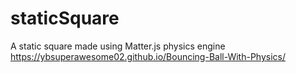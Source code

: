 # staticSquare
A static square made using Matter.js physics engine
https://ybsuperawesome02.github.io/Bouncing-Ball-With-Physics/
